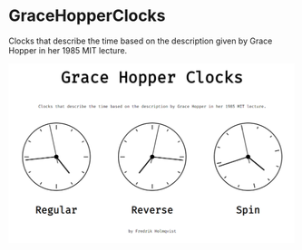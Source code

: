 # GraceHopperClocks

Clocks that describe the time based on the description given by Grace Hopper in her 1985 MIT lecture.

![screenshot](https://github.com/Holmqvist1990/GraceHopperClocks/blob/master/screenshot.png)